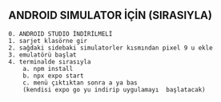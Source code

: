 ## ANDROID SIMULATOR İÇİN (SIRASIYLA)
    0. ANDROID STUDIO İNDİRİLMELİ
    1. sarjet klasörne gir
    2. sağdaki sidebaki simulatorler kısmından pixel 9 u ekle
    3. emulatörü başlat
    4. terminalde sırasıyla
        a. npm install
        b. npx expo start
        c. menü çıktıktan sonra a ya bas
        (kendisi expo go yu indirip uygulamayı  başlatacak)